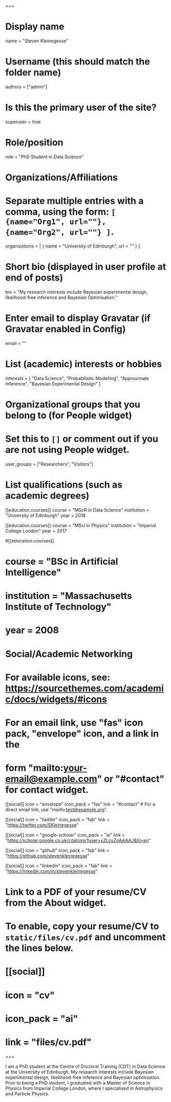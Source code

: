 +++
# Display name
name = "Steven Kleinegesse"

# Username (this should match the folder name)
authors = ["admin"]

# Is this the primary user of the site?
superuser = true

# Role/position
role = "PhD Student in Data Science"

# Organizations/Affiliations
#   Separate multiple entries with a comma, using the form: `[ {name="Org1", url=""}, {name="Org2", url=""} ]`.
organizations = [ { name = "University of Edinburgh", url = "" } ]

# Short bio (displayed in user profile at end of posts)
bio = "My research interests include Bayesian experimental design, likelihood-free inference and Bayesian Optimisation."

# Enter email to display Gravatar (if Gravatar enabled in Config)
email = ""

# List (academic) interests or hobbies
interests = [
  "Data Science",
  "Probabilistic Modelling",
  "Approximate Inference",
  "Bayesian Experimental Design"
]

# Organizational groups that you belong to (for People widget)
#   Set this to `[]` or comment out if you are not using People widget.
user_groups = ["Researchers", "Visitors"]

# List qualifications (such as academic degrees)
[[education.courses]]
  course = "MScR in Data Science"
  institution = "University of Edinburgh"
  year = 2018

[[education.courses]]
  course = "MSci in Physics"
  institution = "Imperial College London"
  year = 2017

#[[education.courses]]
#  course = "BSc in Artificial Intelligence"
#  institution = "Massachusetts Institute of Technology"
#  year = 2008

# Social/Academic Networking
# For available icons, see: https://sourcethemes.com/academic/docs/widgets/#icons
#   For an email link, use "fas" icon pack, "envelope" icon, and a link in the
#   form "mailto:your-email@example.com" or "#contact" for contact widget.

[[social]]
  icon = "envelope"
  icon_pack = "fas"
  link = "#contact"  # For a direct email link, use "mailto:test@example.org".

[[social]]
  icon = "twitter"
  icon_pack = "fab"
  link = "https://twitter.com/SKleinegesse"

[[social]]
  icon = "google-scholar"
  icon_pack = "ai"
  link = "https://scholar.google.co.uk/citations?user=xZLcvZoAAAAJ&hl=en"

[[social]]
  icon = "github"
  icon_pack = "fab"
  link = "https://github.com/stevenkleinegesse"

[[social]]
  icon = "linkedin"
  icon_pack = "fab"
  link = "https://linkedin.com/in/stevenkleinegesse"

# Link to a PDF of your resume/CV from the About widget.
# To enable, copy your resume/CV to `static/files/cv.pdf` and uncomment the lines below.
# [[social]]
#   icon = "cv"
#   icon_pack = "ai"
#   link = "files/cv.pdf"

+++

I am a PhD student at the Centre of Doctoral Training (CDT) in Data Science at the University of Edinburgh. My research interests include Bayesian experimental design, likelihood-free inference and Bayesian optimisation. Prior to being a PhD student, I graduated with a Master of Science in Physics from Imperial College London, where I specialised in Astrophysics and Particle Physics.
